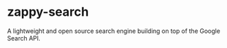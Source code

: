 # zappy-search
A lightweight and open source search engine building on top of the Google Search API.

